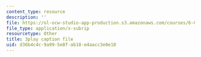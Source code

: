 ```yaml
---
content_type: resource
description: ''
file: https://ol-ocw-studio-app-production.s3.amazonaws.com/courses/6-046j-design-and-analysis-of-algorithms-spring-2015/d36b4c4c9a995e8fab18e4aacc3e0e10_z0lJ2k0sl1g.vtt
file_type: application/x-subrip
resourcetype: Other
title: 3play caption file
uid: d36b4c4c-9a99-5e8f-ab18-e4aacc3e0e10
---
```

